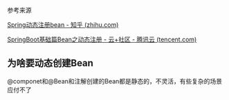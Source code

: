 参考来源

[Spring动态注册bean - 知乎 (zhihu.com)](https://zhuanlan.zhihu.com/p/30070328)

[SpringBoot基础篇Bean之动态注册 - 云+社区 - 腾讯云 (tencent.com)](https://cloud.tencent.com/developer/article/1403103)

## 为啥要动态创建Bean

@componet和@Bean和注解创建的Bean都是静态的，不灵活，有些复杂的场景应付不了



